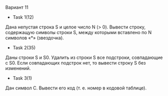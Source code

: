 Вариант 11

* Task 1(12)

 Дана непустая строка S и целое число N (> 0).
Вывести строку, содержащую символы строки S, между которыми вставлено по N символов «*» (звездочка).

* Task 2(35)

Даны строки S и S0. Удалить из строки S все подстроки, совпадающие с S0.
Если совпадающих подстрок нет, то вывести строку S без изменений.

* Task 3(1)

Дан символ C.
Вывести его код (т. е. номер в кодовой таблице).